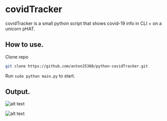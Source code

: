 # covidTracker

covidTracker is a small python script that shows covid-19 info in CLI + on a  unicorn pHAT.

## How to use.

Clone repo

```bash
git clone https://github.com/anton25360/python-covidTracker.git
```
Run ```sudo python main.py``` to start.

## Output.

![alt text](https://i.ibb.co/cvm92HQ/Capture.png)

![alt text](https://i.ibb.co/xSQQm4C/Capturepi.png)
